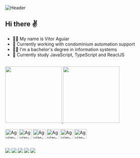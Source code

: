 
![Header](./your-header-image-name.png)


## Hi there ✌️

- 🙋‍♂️ My name is Vitor Aguiar
- 💼 Currently working with condominium automation support
- 👨‍🎓 I'm a bachelor's degree in information systems
- 📝 Currently study JavaScript, TypeScript and ReactJS

##


<div>
<a href="https://github.com/AguiarMS">
  <img height="180em" src="https://github-readme-stats.vercel.app/api?username=AguiarMS&show_icons=true&include_all_commits=true&count_private=true">
  <img height="180em" src="https://github-readme-stats.vercel.app/api/top-langs/?username=AguiarMS&layout=compact&langs_count=7"/>
</a>
</div>

<div style="display: inline_block"><br>
  <img align="center" alt="Aguiar-JS" height="30" width="40" src="https://cdn.jsdelivr.net/gh/devicons/devicon/icons/html5/html5-original.svg" />
  <img align="center" alt="Aguiar-JS" height="30" width="40" src="https://cdn.jsdelivr.net/gh/devicons/devicon/icons/css3/css3-original.svg" />
  <img align="center" alt="Aguiar-JS" height="30" width="40" src="https://cdn.jsdelivr.net/gh/devicons/devicon/icons/javascript/javascript-original.svg" />
  <img align="center" alt="Aguiar-JS" height="30" width="40" src="https://cdn.jsdelivr.net/gh/devicons/devicon/icons/typescript/typescript-original.svg" />
  <img align="center" alt="Aguiar-JS" height="30" width="40" src="https://cdn.jsdelivr.net/gh/devicons/devicon/icons/react/react-original.svg" />
  <img align="center" alt="Aguiar-JS" height="30" width="40" src="https://cdn.jsdelivr.net/gh/devicons/devicon/icons/python/python-original.svg" />
</div>

##

<div>
  <a href="https://www.linkedin.com/in/vitor-aguiar-3370351b7/" target="_blank"><img src="https://img.shields.io/badge/LinkedIn-0077B5?style=for-the-badge&logo=linkedin&logoColor=white" target="_blank"></a>
  <a href="https://www.instagram.com/vitinsusu/?hl=pt-br" target="_blank"><img src="https://img.shields.io/badge/Instagram-E4405F?style=for-the-badge&logo=instagram&logoColor=white" target="_blank"></a>
  <a href="https://www.facebook.com/vitinho.aguiar" target="_blank"><img src="https://img.shields.io/badge/Facebook-1877F2?style=for-the-badge&logo=facebook&logoColor=white" target="_blank"></a> 
  <a href="https://www.twitch.tv/sukkin" target="_blank"><img src="https://img.shields.io/badge/Twitch-9146FF?style=for-the-badge&logo=twitch&logoColor=white" target="_blank"></a>
  <a href="https://discord.com/244437535445614592" target="_blank"><img src="https://img.shields.io/badge/Discord-7289DA?style=for-the-badge&logo=discord&logoColor=white" target="_blank"></a>
</div>
